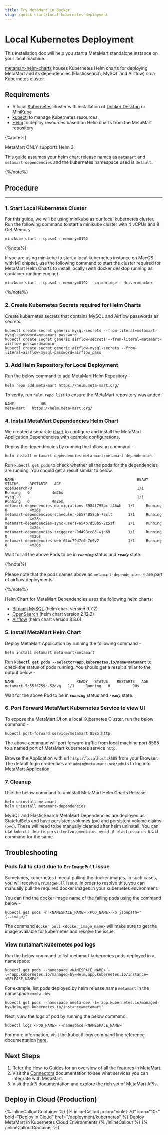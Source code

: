```yaml
---
title: Try MetaMart in Docker
slug: /quick-start/local-kubernetes-deployment
---
```


# Local Kubernetes Deployment

This installation doc will help you start a MetaMart standalone instance on your local machine.

[metamart-helm-charts](https://github.com/meta-mart/metamart-helm-charts) houses Kubernetes Helm charts 
for deploying MetaMart and its dependencies (Elasticsearch, MySQL and Airflow) on a Kubernetes cluster.



## Requirements

- A local [Kubernetes](https://kubernetes.io/) cluster with installation of [Docker Desktop](https://www.docker.com/products/docker-desktop/) or [MiniKube](https://minikube.sigs.k8s.io/docs/start/)
- [kubectl](https://kubernetes.io/docs/tasks/tools/) to manage Kubernetes resources
- [Helm](https://helm.sh/) to deploy resources based on Helm charts from the MetaMart repository

{%note%}

MetaMart ONLY supports Helm 3.

This guide assumes your helm chart release names as `metamart` and `metamart-dependencies` and the kubernetes namespace used is `default`.

{%/note%}

## Procedure

---

### 1. Start Local Kubernetes Cluster

For this guide, we will be using minikube as our local kubernetes cluster. Run the following command to start a minikube cluster with 4 vCPUs and 8 GiB Memory.

```
minikube start --cpus=4 --memory=8192
```

{%note%}

If you are using minikube to start a local kubernetes instance on MacOS with M1 chipset, use the following command to start the cluster required for MetaMart Helm Charts to install locally (with docker desktop running as container runtime engine).

`minikube start --cpus=4 --memory=8192 --cni=bridge --driver=docker`

{%/note%}

### 2. Create Kubernetes Secrets required for Helm Charts

Create kubernetes secrets that contains MySQL and Airflow passwords as secrets.

```commandline
kubectl create secret generic mysql-secrets --from-literal=metamart-mysql-password=metamart_password
kubectl create secret generic airflow-secrets --from-literal=metamart-airflow-password=admin
kubectl create secret generic airflow-mysql-secrets --from-literal=airflow-mysql-password=airflow_pass
```

### 3. Add Helm Repository for Local Deployment

Run the below command to add MetaMart Helm Repository -

```commandline
helm repo add meta-mart https://helm.meta-mart.org/
```


To verify, run `helm repo list` to ensure the MetaMart repository was added.

```commandline
NAME        	URL                            
meta-mart	https://helm.meta-mart.org/
```

### 4. Install MetaMart Dependencies Helm Chart

We created a separate [chart](https://github.com/meta-mart/metamart-helm-charts/tree/main/charts/deps) to configure and install the MetaMart Application Dependencies with example configurations.

Deploy the dependencies by running the following command -

```commandline
helm install metamart-dependencies meta-mart/metamart-dependencies
```

Run `kubectl get pods` to check whether all the pods for the dependencies are running. You should get a result similar to below.

```commandline
NAME                                                       READY   STATUS     RESTARTS   AGE
opensearch-0                                               1/1     Running   0          4m26s
mysql-0                                                    1/1     Running   0          4m26s
metamart-dependencies-db-migrations-5984f795bc-t46wh   1/1     Running   0          4m26s
metamart-dependencies-scheduler-5b574858b6-75clt       1/1     Running   0          4m26s
metamart-dependencies-sync-users-654b7d58b5-2z5sf      1/1     Running   0          4m26s
metamart-dependencies-triggerer-8d498cc85-wjn69        1/1     Running   0          4m26s
metamart-dependencies-web-64bc79d7c6-7n6v2             1/1     Running   0          4m26s
```

Wait for all the above Pods to be in ***`running`*** status and ***`ready`*** state.

{%note%}

Please note that the pods names above as `metamart-dependencies-*` are part of airflow deployments.

{%/note%}

Helm Chart for MetaMart Dependencies uses the following helm charts:
- [Bitnami MySQL](https://artifacthub.io/packages/helm/bitnami/mysql/9.7.2) (helm chart version 9.7.2)
- [OpenSearch](https://artifacthub.io/packages/helm/opensearch-project-helm-charts/opensearch/2.12.2) (helm chart version 2.12.2)
- [Airflow](https://artifacthub.io/packages/helm/airflow-helm/airflow/8.8.0) (helm chart version 8.8.0)

### 5. Install MetaMart Helm Chart

Deploy MetaMart Application by running the following command -

```commandline
helm install metamart meta-mart/metamart
```

Run **`kubectl get pods --selector=app.kubernetes.io/name=metamart`** to check the status of pods running. You should get a result similar to the output below -

```commandline
NAME                            READY   STATUS    RESTARTS   AGE
metamart-5c55f6759c-52dvq   1/1     Running   0          90s
```

Wait for the above Pod to be in ***`running`*** status and ***`ready`*** state.

### 6. Port Forward MetaMart Kubernetes Service to view UI

To expose the MetaMart UI on a local Kubernetes Cluster, run the below command -

```commandline
kubectl port-forward service/metamart 8585:http
```

The above command will port forward traffic from local machine port 8585 to a named port of MetaMart kubernetes service `http`.

Browse the Application with url `http://localhost:8585` from your Browser. The default login credentials are `admin@meta-mart.org:admin` to log into MetaMart Application.

### 7. Cleanup

Use the below command to uninstall MetaMart Helm Charts Release.

```commandline
helm uninstall metamart
helm uninstall metamart-dependencies
```

MySQL and ElasticSearch MetaMart Dependencies are deployed as StatefulSets and have persistent volumes (pv) and
persistent volume claims (`pvc`). These will need to be manually cleaned after helm uninstall. You can use `kubectl delete persistentvolumeclaims mysql-0 elasticsearch-0` CLI command for the same.

## Troubleshooting

### Pods fail to start due to `ErrImagePull` issue

Sometimes, kubernetes timeout pulling the docker images. In such cases, you will receive `ErrImagePull` issue. In order to resolve this, you can manually pull the required docker images in your kubernetes environment. 

You can find the docker image name of the failing pods using the command below -

```
kubectl get pods -n <NAMESPACE_NAME> <POD_NAME> -o jsonpath="{..image}"
```

The command `docker pull <docker_image_name>` will make sure to get the image available for kubernetes and resolve the issue.

### View metamart kubernetes pod logs

Run the below command to list metamart kubernetes pods deployed in a namespace:

```commandline
kubectl get pods --namespace <NAMESPACE_NAME> -l='app.kubernetes.io/managed-by=Helm,app.kubernetes.io/instance=<RELEASE_NAME>'
```

For example, list pods deployed by helm release name `metamart` in the namespace `ometa-dev`:

```commandline
kubectl get pods --namespace ometa-dev -l='app.kubernetes.io/managed-by=Helm,app.kubernetes.io/instance=metamart'
```

Next, view the logs of pod by running the below command,

```commandline
kubectl logs <POD_NAME> --namespace <NAMESPACE_NAME>
```

For more information, visit the kubectl logs command line reference documentation [here](https://kubernetes.io/docs/tasks/debug-application-cluster/debug-running-pod/).

## Next Steps

1. Refer the [How-to Guides](/how-to-guides) for an overview of all the features in MetaMart.
2. Visit the [Connectors](/connectors) documentation to see what services you can integrate with
   MetaMart.
3. Visit the [API](/swagger.html) documentation and explore the rich set of MetaMart APIs.

## Deploy in Cloud (Production)

{% inlineCalloutContainer %}
  {% inlineCallout
    color="violet-70"
    icon="10k"
    bold="Deploy in Cloud"
    href="/deployment/kubernetes" %}
    Deploy MetaMart in Kubernetes Cloud Environments
  {% /inlineCallout %}
{% /inlineCalloutContainer %}